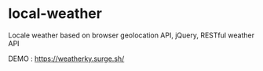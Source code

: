 # local-weather
Locale weather based on browser geolocation API, jQuery, RESTful weather API

DEMO : https://weatherky.surge.sh/
